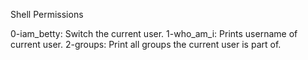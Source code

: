 Shell Permissions

0-iam_betty: Switch the current user.
1-who_am_i: Prints username of current user.
2-groups: Print all groups the current user is part of.
